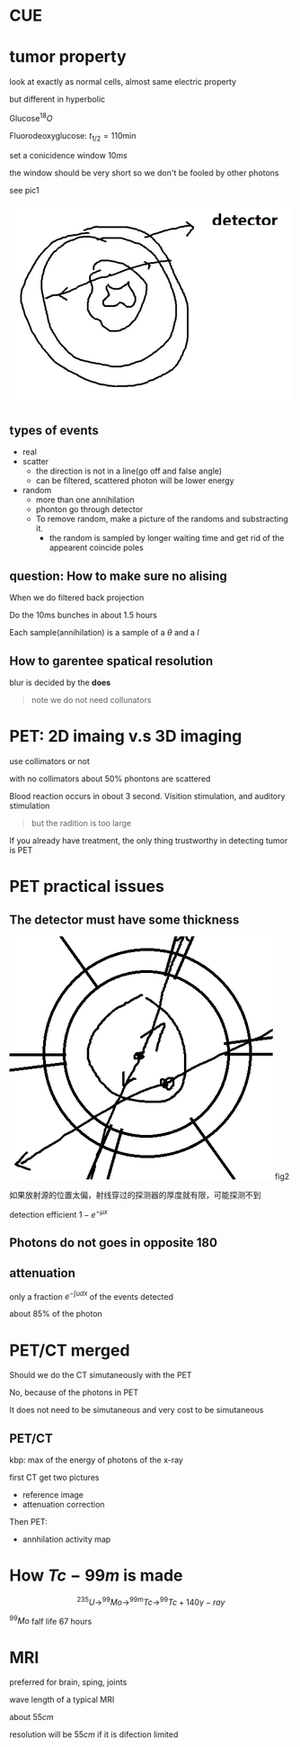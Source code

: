 # CUE

# tumor property
look at exactly as normal cells, almost same electric property

but different in hyperbolic

Glucose$^{18}O$

Fluorodeoxyglucose: $t_{1/2} = 110\text{min}$

set a conicidence window $10ms$

the window should be very short so we don't be fooled by other photons

see pic1

![](pics/2019-11-22-23-31-16.png)

## types of events

- real
- scatter
  - the direction is not in a line(go off and false angle)
  - can be filtered, scattered photon will be lower energy
- random
  - more than one annihilation
  - phonton go through detector
  - To remove random, make a picture of the randoms and substracting it.
    - the random is sampled by longer waiting time and get rid of the appearent coincide poles


## question:  How to make sure no alising

When we do filtered back projection

Do the 10ms bunches in about 1.5 hours

Each sample(annihilation) is a sample of a $\theta$ and a $l$

## How to garentee spatical resolution

blur is decided by the **does**

> note we do not need collunators

# PET: 2D imaing v.s 3D imaging

use collimators or not

with no collimators about 50% phontons are scattered

Blood reaction occurs in obout 3 second. Visition stimulation, and auditory stimulation

> but the radition is too large

If you already have treatment, the only thing trustworthy in detecting tumor is PET

# PET practical issues


## The detector must have some thickness

![](pics/2019-11-22-23-34-21.png)
fig2

如果放射源的位置太偏，射线穿过的探测器的厚度就有限，可能探测不到

detection efficient $1-e^{-\mu x}$



## Photons do not goes in opposite $180$

## attenuation
only a fraction $e^{-\int u dx}$ of the events detected

about $85\%$ of the photon

# PET/CT merged

Should we do the CT simutaneously with the PET

No, because of the photons in PET

It does not need to be simutaneous and very cost to be simutaneous

## PET/CT

kbp: max of the energy of photons of the x-ray 

first CT get two pictures
- reference image
- attenuation correction

Then PET:
- annhilation activity map

# How $Tc-99m$ is made
$$
^{235} U \rightarrow ^{99} Mo   \rightarrow ^{99m} Tc\rightarrow ^{99} Tc+140\gamma -ray
$$

$^{99} Mo$ falf life 67 hours


# MRI

preferred for brain, sping, joints

wave length of a typical MRI

about $55cm$

resolution will be $55cm$ if it is difection limited